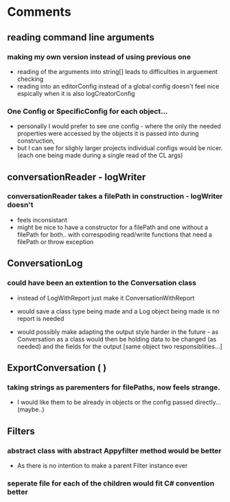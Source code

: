 # Comments

## reading command line arguments
### making my own version instead of using previous one
* reading of the arguments into string[] leads to difficulties in arguement checking
* reading into an editorConfig instead of a global config doesn't feel nice
  espically when it is also logCreatorConfig
### One Config or SpecificConfig for each object...
* personally I would prefer to see one config - where the only the needed properties were 
  accessed by the objects it is passed into during construction,
* but I can see for slighly larger projects individual configs would be nicer. 
  (each one being made during a single read of the CL args)

## conversationReader - logWriter
### conversationReader takes a filePath in construction - logWriter doesn't
* feels inconsistant
* might be nice to have a constructor for a filePath and one without a filePath for both..
  with correspoding read/write functions that need a filePath or throw exception

## ConversationLog 
### could have been an extention to the Conversation class
* instead of LogWithReport just make it ConversationWithReport
* would save a class type being made and a Log object being made is no report is needed

* would possibly make adapting the output style harder in the future - as Conversation as a 
  class would then be holding data to be changed (as needed) and the fields for the output
  [same object two responsiblities...]

## ExportConversation ( )
### taking strings as parementers for filePaths, now feels strange.
* I would like them to be already in objects or the config passed directly... (maybe..)

## Filters
### abstract class with abstract Appyfilter method would be better
* As there is no intention to make a parent Filter instance ever
### seperate file for each of the children would fit C# convention better


